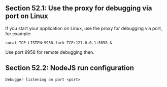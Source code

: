 ## Section 52.1: Use the proxy for debugging via port on Linux

If you start your application on Linux, use the proxy for debugging via port, for example:
```
socat TCP-LISTEN:9958,fork TCP:127.0.0.1:5858 &
```
Use port 9958 for remote debugging then.

## Section 52.2: NodeJS run configuration

```
Debugger listening on port <port>
```